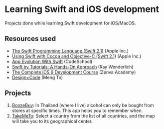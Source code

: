 # Learning Swift and iOS development

Projects done while learning Swift development for iOS/MacOS.

## Resources used

* [The Swift Programming Language (Swift 2.1)](https://itunes.apple.com/us/book/swift-programming-language/id881256329?mt=11) (Apple Inc.)
* [Using Swift with Cocoa and Objective-C (Swift 2.1)](https://itunes.apple.com/us/book/using-swift-cocoa-objective/id888894773?mt=11) (Apple Inc.)
* [App Evolution With Swift](https://www.codeschool.com/courses/app-evolution-with-swift) (CodeSchool)
* [Swift by Tutorials: A Hands-On Approach](http://www.raywenderlich.com/store/swift-by-tutorials) (Ray Wenderlich)
* [The Complete iOS 9 Development Course](https://academy.zenva.com/product/the-complete-ios-9-course/) (Zenva Academy)
* [Design+Code](https://designcode.io) (Meng To)

## Projects

1. [BoozeBuy](/BoozeBuy): In Thailand (where I live) alcohol can only be bought from stores at specific times. This app helps you to remember when.
2. [TakeMeTo](/TakeMeTo): Select a country from the list of all countries, and the map will take you to its geographical center.
